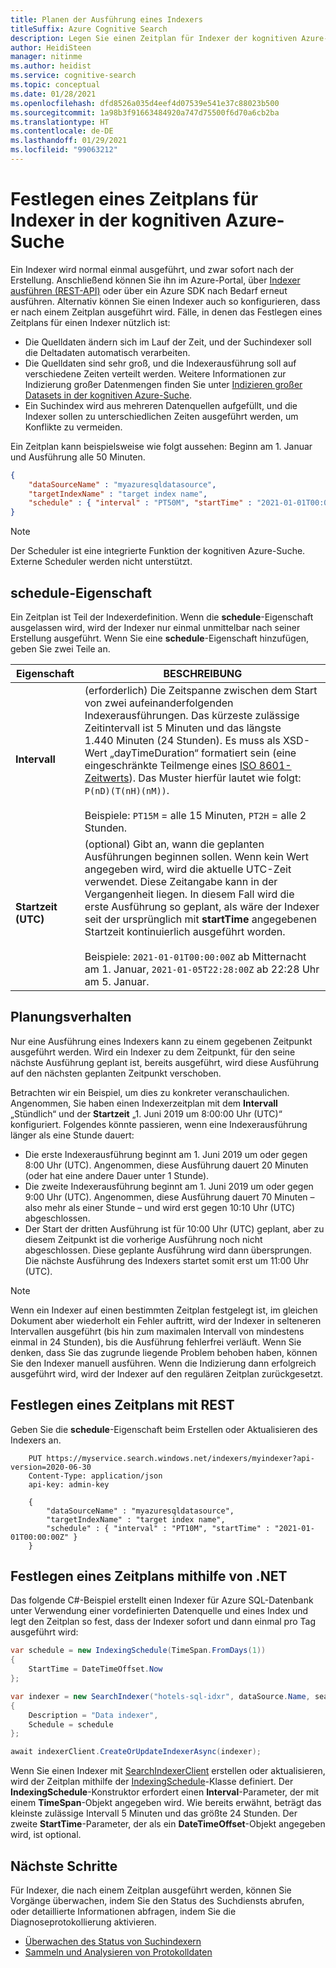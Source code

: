 ```yaml
---
title: Planen der Ausführung eines Indexers
titleSuffix: Azure Cognitive Search
description: Legen Sie einen Zeitplan für Indexer der kognitiven Azure-Suche fest, um Inhalte in regelmäßigen Abständen oder zu bestimmten Zeiten zu indizieren.
author: HeidiSteen
manager: nitinme
ms.author: heidist
ms.service: cognitive-search
ms.topic: conceptual
ms.date: 01/28/2021
ms.openlocfilehash: dfd8526a035d4eef4d07539e541e37c88023b500
ms.sourcegitcommit: 1a98b3f91663484920a747d75500f6d70a6cb2ba
ms.translationtype: HT
ms.contentlocale: de-DE
ms.lasthandoff: 01/29/2021
ms.locfileid: "99063212"
---
```

# <a name="how-to-schedule-indexers-in-azure-cognitive-search"></a>Festlegen eines Zeitplans für Indexer in der kognitiven Azure-Suche

Ein Indexer wird normal einmal ausgeführt, und zwar sofort nach der Erstellung. Anschließend können Sie ihn im Azure-Portal, über [Indexer ausführen (REST-API)](/rest/api/searchservice/run-indexer) oder über ein Azure SDK nach Bedarf erneut ausführen. Alternativ können Sie einen Indexer auch so konfigurieren, dass er nach einem Zeitplan ausgeführt wird. Fälle, in denen das Festlegen eines Zeitplans für einen Indexer nützlich ist:

* Die Quelldaten ändern sich im Lauf der Zeit, und der Suchindexer soll die Deltadaten automatisch verarbeiten.
* Die Quelldaten sind sehr groß, und die Indexerausführung soll auf verschiedene Zeiten verteilt werden. Weitere Informationen zur Indizierung großer Datenmengen finden Sie unter [Indizieren großer Datasets in der kognitiven Azure-Suche](search-howto-large-index.md).
* Ein Suchindex wird aus mehreren Datenquellen aufgefüllt, und die Indexer sollen zu unterschiedlichen Zeiten ausgeführt werden, um Konflikte zu vermeiden.

Ein Zeitplan kann beispielsweise wie folgt aussehen: Beginn am 1. Januar und Ausführung alle 50 Minuten.

```json
{
    "dataSourceName" : "myazuresqldatasource",
    "targetIndexName" : "target index name",
    "schedule" : { "interval" : "PT50M", "startTime" : "2021-01-01T00:00:00Z" }
}
```

> [!NOTE]
> Der Scheduler ist eine integrierte Funktion der kognitiven Azure-Suche. Externe Scheduler werden nicht unterstützt.

## <a name="schedule-property"></a>schedule-Eigenschaft

Ein Zeitplan ist Teil der Indexerdefinition. Wenn die **schedule**-Eigenschaft ausgelassen wird, wird der Indexer nur einmal unmittelbar nach seiner Erstellung ausgeführt. Wenn Sie eine **schedule**-Eigenschaft hinzufügen, geben Sie zwei Teile an.

| Eigenschaft | BESCHREIBUNG |
|----------|-------------|
|**Intervall** | (erforderlich) Die Zeitspanne zwischen dem Start von zwei aufeinanderfolgenden Indexerausführungen. Das kürzeste zulässige Zeitintervall ist 5 Minuten und das längste 1.440 Minuten (24 Stunden). Es muss als XSD-Wert „dayTimeDuration“ formatiert sein (eine eingeschränkte Teilmenge eines [ISO 8601-Zeitwerts](https://www.w3.org/TR/xmlschema11-2/#dayTimeDuration)). Das Muster hierfür lautet wie folgt: `P(nD)(T(nH)(nM))`. <br/><br/>Beispiele: `PT15M` = alle 15 Minuten, `PT2H` = alle 2 Stunden.|
| **Startzeit (UTC)** | (optional) Gibt an, wann die geplanten Ausführungen beginnen sollen. Wenn kein Wert angegeben wird, wird die aktuelle UTC-Zeit verwendet. Diese Zeitangabe kann in der Vergangenheit liegen. In diesem Fall wird die erste Ausführung so geplant, als wäre der Indexer seit der ursprünglich mit **startTime** angegebenen Startzeit kontinuierlich ausgeführt worden.<br/><br/>Beispiele: `2021-01-01T00:00:00Z` ab Mitternacht am 1. Januar, `2021-01-05T22:28:00Z` ab 22:28 Uhr am 5. Januar.|

## <a name="scheduling-behavior"></a>Planungsverhalten

Nur eine Ausführung eines Indexers kann zu einem gegebenen Zeitpunkt ausgeführt werden. Wird ein Indexer zu dem Zeitpunkt, für den seine nächste Ausführung geplant ist, bereits ausgeführt, wird diese Ausführung auf den nächsten geplanten Zeitpunkt verschoben.

Betrachten wir ein Beispiel, um dies zu konkreter veranschaulichen. Angenommen, Sie haben einen Indexerzeitplan mit dem **Intervall** „Stündlich“ und der **Startzeit** „1. Juni 2019 um 8:00:00 Uhr (UTC)“ konfiguriert. Folgendes könnte passieren, wenn eine Indexerausführung länger als eine Stunde dauert:

* Die erste Indexerausführung beginnt am 1. Juni 2019 um oder gegen 8:00 Uhr (UTC). Angenommen, diese Ausführung dauert 20 Minuten (oder hat eine andere Dauer unter 1 Stunde).
* Die zweite Indexerausführung beginnt am 1. Juni 2019 um oder gegen 9:00 Uhr (UTC). Angenommen, diese Ausführung dauert 70 Minuten – also mehr als einer Stunde – und wird erst gegen 10:10 Uhr (UTC) abgeschlossen.
* Der Start der dritten Ausführung ist für 10:00 Uhr (UTC) geplant, aber zu diesem Zeitpunkt ist die vorherige Ausführung noch nicht abgeschlossen. Diese geplante Ausführung wird dann übersprungen. Die nächste Ausführung des Indexers startet somit erst um 11:00 Uhr (UTC).

> [!NOTE]
> Wenn ein Indexer auf einen bestimmten Zeitplan festgelegt ist, im gleichen Dokument aber wiederholt ein Fehler auftritt, wird der Indexer in selteneren Intervallen ausgeführt (bis hin zum maximalen Intervall von mindestens einmal in 24 Stunden), bis die Ausführung fehlerfrei verläuft. Wenn Sie denken, dass Sie das zugrunde liegende Problem behoben haben, können Sie den Indexer manuell ausführen. Wenn die Indizierung dann erfolgreich ausgeführt wird, wird der Indexer auf den regulären Zeitplan zurückgesetzt.

## <a name="schedule-using-rest"></a>Festlegen eines Zeitplans mit REST

Geben Sie die **schedule**-Eigenschaft beim Erstellen oder Aktualisieren des Indexers an.

```http
    PUT https://myservice.search.windows.net/indexers/myindexer?api-version=2020-06-30
    Content-Type: application/json
    api-key: admin-key

    {
        "dataSourceName" : "myazuresqldatasource",
        "targetIndexName" : "target index name",
        "schedule" : { "interval" : "PT10M", "startTime" : "2021-01-01T00:00:00Z" }
    }
```

## <a name="schedule-using-net"></a>Festlegen eines Zeitplans mithilfe von .NET

Das folgende C#-Beispiel erstellt einen Indexer für Azure SQL-Datenbank unter Verwendung einer vordefinierten Datenquelle und eines Index und legt den Zeitplan so fest, dass der Indexer sofort und dann einmal pro Tag ausgeführt wird:

```csharp
var schedule = new IndexingSchedule(TimeSpan.FromDays(1))
{
    StartTime = DateTimeOffset.Now
};

var indexer = new SearchIndexer("hotels-sql-idxr", dataSource.Name, searchIndex.Name)
{
    Description = "Data indexer",
    Schedule = schedule
};

await indexerClient.CreateOrUpdateIndexerAsync(indexer);
```

Wenn Sie einen Indexer mit [SearchIndexerClient](/dotnet/api/azure.search.documents.indexes.searchindexerclient) erstellen oder aktualisieren, wird der Zeitplan mithilfe der [IndexingSchedule](/dotnet/api/azure.search.documents.indexes.models.indexingschedule)-Klasse definiert. Der **IndexingSchedule**-Konstruktor erfordert einen **Interval**-Parameter, der mit einem **TimeSpan**-Objekt angegeben wird. Wie bereits erwähnt, beträgt das kleinste zulässige Intervall 5 Minuten und das größte 24 Stunden. Der zweite **StartTime**-Parameter, der als ein **DateTimeOffset**-Objekt angegeben wird, ist optional.

## <a name="next-steps"></a>Nächste Schritte

Für Indexer, die nach einem Zeitplan ausgeführt werden, können Sie Vorgänge überwachen, indem Sie den Status des Suchdiensts abrufen, oder detaillierte Informationen abfragen, indem Sie die Diagnoseprotokollierung aktivieren.

* [Überwachen des Status von Suchindexern](search-howto-monitor-indexers.md)
* [Sammeln und Analysieren von Protokolldaten](search-monitor-logs.md)